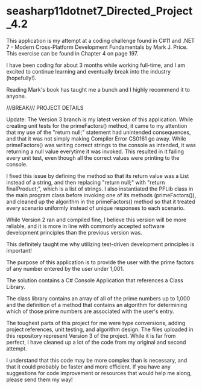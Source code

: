 # seasharp11dotnet7_Directed_Project_4.2

This application is my attempt at a coding challenge found in C#11 and .NET 7 - Modern Cross-Platform Development Fundamentals by Mark J. Price. This exercise can be found in Chapter 4 on page 197.

I have been coding for about 3 months while working full-time, and I am excited to continue learning and eventually break into the industry (hopefully!).

Reading Mark's book has taught me a bunch and I highly recommend it to anyone. 

///BREAK///
PROJECT DETAILS

Update: The Version 3 branch is my latest version of this application. While creating unit tests for the primeFactors() method, it came to my attention that my use of the "return null;" statement had unintended consequences, and that it was not simply making Compiler Error CS0161 go away. While primeFactors() was writing correct strings to the console as intended, it was returning a null value everytime it was invoked. This resulted in it failing every unit test, even though all the correct values were printing to the console. 

I fixed this issue by defining the method so that its return value was a List<string> instead of a string, and then replacing "return null;" with "return finalProduct;", which is a list of strings. I also instantiated the PFLib class in the main program class before invoking one of its methods (primeFactors()), and cleaned up the algorithm in the primeFactors() method so that it treated every scenario uniformly instead of unique responses to each scenario.

While Version 2 ran and compiled fine, I believe this version will be more reliable, and it is more in line with commonly accepted software development principles than the previous version was. 

This definitely taught me why utilizing test-driven development principles is important!

The purpose of this application is to provide the user with the prime factors of any number entered by the user under 1,001.

The solution contains a C# Console Application that references a Class Library.

The class library contains an array of all of the prime numbers up to 1,000 and the definition of a method that contains an algorithm for determining which of those prime numbers are associated with the user's entry. 

The toughest parts of this project for me were type conversions, adding project references, unit testing, and algorithm design. The files uploaded in this repository represent Version 3 of the project. While it is far from perfect, I have cleaned up a lot of the code from my original and second attempt.

I understand that this code may be more complex than is necessary, and that it could probably be faster and more efficient. If you have any suggestions for code improvement or resources that would help me along, please send them my way! 
